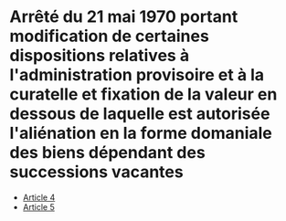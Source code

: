 # Arrêté du 21 mai 1970 portant modification de certaines dispositions relatives à l'administration provisoire et à la curatelle et fixation de la valeur en dessous de laquelle est autorisée l'aliénation en la forme domaniale des biens dépendant des successions vacantes

- [Article 4](article-4.md)
- [Article 5](article-5.md)
